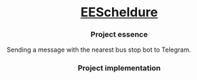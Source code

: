 <h1 align="center"><a href="https://eescheldure.ru/" target="_blank">EEScheldure</a></h1>
<h3 align="center">Project essence</h3>
<p>Sending a message with the nearest bus stop bot to Telegram.</p>
<h3 align="center">Project implementation</h3>
<p></p>
